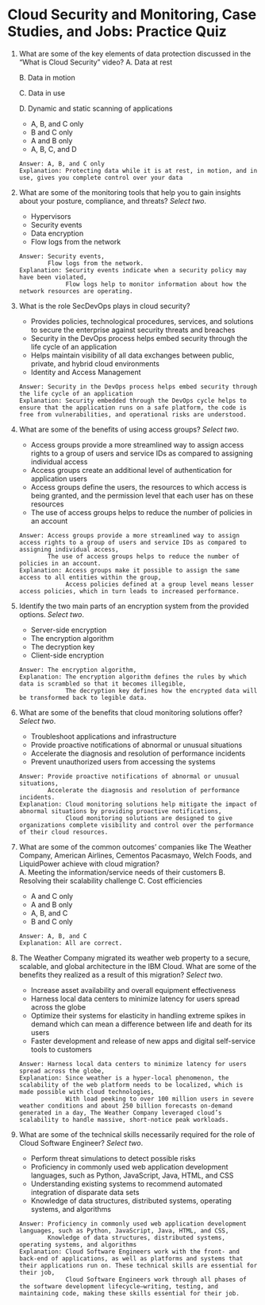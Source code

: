 # Cloud Security and Monitoring, Case Studies, and Jobs: Practice Quiz

1. What are some of the key elements of data protection discussed in the “What is Cloud Security” video?
    A.     Data at rest

    B.      Data in motion

    C.      Data in use

    D.     Dynamic and static scanning of applications
    - A, B, and C only  
    - B and C only 
    - A and B only 
    - A, B, C, and D 
    ```
    Answer: A, B, and C only
    Explanation: Protecting data while it is at rest, in motion, and in use, gives you complete control over your data
    ```

2. What are some of the monitoring tools that help you to gain insights about your posture, compliance, and threats? _Select two_.
    - Hypervisors
    - Security events
    - Data encryption
    - Flow logs from the network
    ```
    Answer: Security events,
            Flow logs from the network.
    Explanation: Security events indicate when a security policy may have been violated,
                 Flow logs help to monitor information about how the network resources are operating.
    ```
    
3. What is the role SecDevOps plays in cloud security?
    - Provides policies, technological procedures, services, and solutions to secure the enterprise against security threats and breaches    
    - Security in the DevOps process helps embed security through the life cycle of an application    
    - Helps maintain visibility of all data exchanges between public, private, and hybrid cloud environments    
    - Identity and Access Management 
    ```
    Answer: Security in the DevOps process helps embed security through the life cycle of an application
    Explanation: Security embedded through the DevOps cycle helps to ensure that the application runs on a safe platform, the code is free from vulnerabilities, and operational risks are understood.
    ```
    
4. What are some of the benefits of using access groups? _Select two_.
    - Access groups provide a more streamlined way to assign access rights to a group of users and service IDs as compared to assigning individual access
    - Access groups create an additional level of authentication for application users 
    - Access groups define the users, the resources to which access is being granted, and the permission level that each user has on these resources
    - The use of access groups helps to reduce the number of policies in an account 
    ```
    Answer: Access groups provide a more streamlined way to assign access rights to a group of users and service IDs as compared to assigning individual access,
            The use of access groups helps to reduce the number of policies in an account.
    Explanation: Access groups make it possible to assign the same access to all entities within the group,
                 Access policies defined at a group level means lesser access policies, which in turn leads to increased performance.
    ```
    
5. Identify the two main parts of an encryption system from the provided options. _Select two_.
    - Server-side encryption
    - The encryption algorithm
    - The decryption key
    - Client-side encryption
    ```
    Answer: The encryption algorithm,
    Explanation: The encryption algorithm defines the rules by which data is scrambled so that it becomes illegible,
                 The decryption key defines how the encrypted data will be transformed back to legible data.

    ```
    
6. What are some of the benefits that cloud monitoring solutions offer? _Select two_.
    - Troubleshoot applications and infrastructure
    - Provide proactive notifications of abnormal or unusual situations
    - Accelerate the diagnosis and resolution of performance incidents
    - Prevent unauthorized users from accessing the systems 
    ```
    Answer: Provide proactive notifications of abnormal or unusual situations,
            Accelerate the diagnosis and resolution of performance incidents.
    Explanation: Cloud monitoring solutions help mitigate the impact of abnormal situations by providing proactive notifications,
                 Cloud monitoring solutions are designed to give organizations complete visibility and control over the performance of their cloud resources.
    ```
    
7. What are some of the common outcomes’ companies like The Weather Company, American Airlines, Cementos Pacasmayo, Welch Foods, and LiquidPower achieve with cloud migration?  
    A.     Meeting the information/service needs of their customers
    B.      Resolving their scalability challenge
    C.      Cost efficiencies
    - A and C only 
    - A and B only 
    - A, B, and C 
    - B and C only
    ```
    Answer: A, B, and C 
    Explanation: All are correct.
    ```
    
8. The Weather Company migrated its weather web property to a secure, scalable, and global architecture in the IBM Cloud. What are some of the benefits they realized as a result of this migration? _Select two_.
    - Increase asset availability and overall equipment effectiveness
    - Harness local data centers to minimize latency for users spread across the globe
    - Optimize their systems for elasticity in handling extreme spikes in demand which can mean a difference between life and death for its users
    - Faster development and release of new apps and digital self-service tools to customers
    ```
    Answer: Harness local data centers to minimize latency for users spread across the globe,
    Explanation: Since weather is a hyper-local phenomenon, the scalability of the web platform needs to be localized, which is made possible with cloud technologies,
                 With load peeking to over 100 million users in severe weather conditions and about 250 billion forecasts on-demand generated in a day, The Weather Company leveraged cloud’s scalability to handle massive, short-notice peak workloads.
    ```
    
9. What are some of the technical skills necessarily required for the role of Cloud Software Engineer? _Select two_.
    - Perform threat simulations to detect possible risks 
    - Proficiency in commonly used web application development languages, such as Python, JavaScript, Java, HTML, and CSS
    - Understanding existing systems to recommend automated integration of disparate data sets
    - Knowledge of data structures, distributed systems, operating systems, and algorithms
    ```
    Answer: Proficiency in commonly used web application development languages, such as Python, JavaScript, Java, HTML, and CSS,
            Knowledge of data structures, distributed systems, operating systems, and algorithms
    Explanation: Cloud Software Engineers work with the front- and back-end of applications, as well as platforms and systems that their applications run on. These technical skills are essential for their job,
                 Cloud Software Engineers work through all phases of the software development lifecycle—writing, testing, and maintaining code, making these skills essential for their job. 
    ```